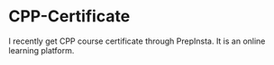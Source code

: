# CPP-Certificate
I recently get CPP course certificate through PrepInsta. It is an online learning platform.
